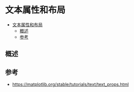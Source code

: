 # 文本属性和布局

- [文本属性和布局](#文本属性和布局)
  - [概述](#概述)
  - [参考](#参考)

## 概述

## 参考

- https://matplotlib.org/stable/tutorials/text/text_props.html
